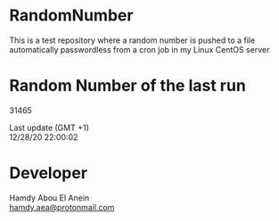 # RandomNumber    
This is a test repository where a random number is pushed to a file automatically passwordless from a cron job in my Linux CentOS server    
# Random Number of the last run   
31465
      
Last update (GMT +1)    
12/28/20 22:00:02
# Developer    
Hamdy Abou El Anein   
hamdy.aea@protonmail.com
